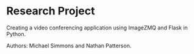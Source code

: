 # Research Project
Creating a video conferencing application using ImageZMQ and Flask in Python.

Authors: Michael Simmons and Nathan Patterson.
